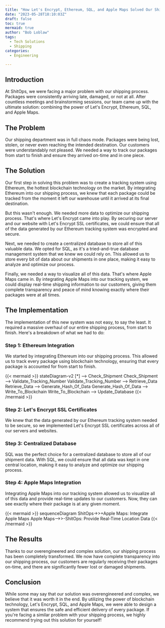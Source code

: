```yaml
---
title: "How Let's Encrypt, Ethereum, SQL, and Apple Maps Solved Our Shipping Problem"
date: "2023-05-28T18:10:03Z"
draft: false
toc: true
mermaid: true
author: "Bob Loblaw"
tags:
  - Tech Solutions
  - Shipping
categories:
  - Engineering

---
```


## Introduction

At ShitOps, we were facing a major problem with our shipping process. Packages were consistently arriving late, damaged, or not at all. After countless meetings and brainstorming sessions, our team came up with the ultimate solution: combining the power of Let's Encrypt, Ethereum, SQL, and Apple Maps.

## The Problem

Our shipping department was in full chaos mode. Packages were being lost, stolen, or never even reaching the intended destination. Our customers were understandably not pleased. We needed a way to track our packages from start to finish and ensure they arrived on-time and in one piece.

## The Solution

Our first step in solving this problem was to create a tracking system using Ethereum, the hottest blockchain technology on the market. By integrating Ethereum into our shipping process, we knew that each package could be tracked from the moment it left our warehouse until it arrived at its final destination. 

But this wasn't enough. We needed more data to optimize our shipping process. That's where Let's Encrypt came into play. By securing our server and our website with Let's Encrypt SSL certificates, we could ensure that all of the data generated by our Ethereum tracking system was encrypted and secure.

Next, we needed to create a centralized database to store all of this valuable data. We opted for SQL, as it's a tried-and-true database management system that we knew we could rely on. This allowed us to store every bit of data about our shipments in one place, making it easy to analyze and optimize our process.

Finally, we needed a way to visualize all of this data. That's where Apple Maps came in. By integrating Apple Maps into our tracking system, we could display real-time shipping information to our customers, giving them complete transparency and peace of mind knowing exactly where their packages were at all times.

## The Implementation

The implementation of this new system was not easy, to say the least. It required a massive overhaul of our entire shipping process, from start to finish. Here's a breakdown of what we had to do:

### Step 1: Ethereum Integration

We started by integrating Ethereum into our shipping process. This allowed us to track every package using blockchain technology, ensuring that every package is accounted for from start to finish. 

{{< mermaid >}}
stateDiagram-v2
    [*] --> Check_Shipment
    Check_Shipment --> Validate_Tracking_Number
    Validate_Tracking_Number --> Retrieve_Data
    Retrieve_Data --> Generate_Hash_Of_Data
    Generate_Hash_Of_Data --> Write_To_Blockchain
    Write_To_Blockchain --> Update_Database
{{< /mermaid >}}

### Step 2: Let's Encrypt SSL Certificates

We knew that the data generated by our Ethereum tracking system needed to be secure, so we implemented Let's Encrypt SSL certificates across all of our servers and websites.

### Step 3: Centralized Database

SQL was the perfect choice for a centralized database to store all of our shipment data. With SQL, we could ensure that all data was kept in one central location, making it easy to analyze and optimize our shipping process.

### Step 4: Apple Maps Integration

Integrating Apple Maps into our tracking system allowed us to visualize all of this data and provide real-time updates to our customers. Now, they can see exactly where their package is at any given moment.

{{< mermaid >}}
sequenceDiagram
    ShitOps->>+Apple Maps: Integrate Apple Maps
    Apple Maps-->>-ShitOps: Provide Real-Time Location Data
{{< /mermaid >}}

## The Results

Thanks to our overengineered and complex solution, our shipping process has been completely transformed. We now have complete transparency into our shipping process, our customers are regularly receiving their packages on-time, and there are significantly fewer lost or damaged shipments. 

## Conclusion

While some may say that our solution was overengineered and complex, we believe that it was worth it in the end. By utilizing the power of blockchain technology, Let's Encrypt, SQL, and Apple Maps, we were able to design a system that ensures the safe and efficient delivery of every package. If you're facing a similar problem with your shipping process, we highly recommend trying out this solution for yourself!